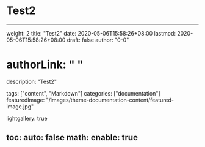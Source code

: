 # Test2

---
weight: 2
title: "Test2"
date: 2020-05-06T15:58:26+08:00
lastmod: 2020-05-06T15:58:26+08:00
draft: false
author: "0-0"
# authorLink: " "
description: "Test2"

tags: ["content", "Markdown"]
categories: ["documentation"]
featuredImage: "/images/theme-documentation-content/featured-image.jpg"

lightgallery: true

toc:
  auto: false
math:
  enable: true
---
